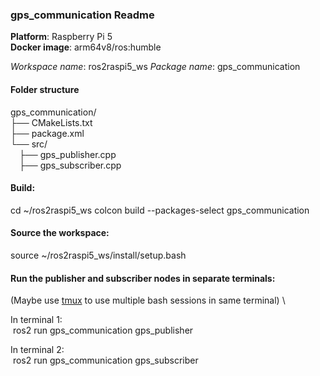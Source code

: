 ### gps_communication Readme

**Platform**: Raspberry Pi 5 \
**Docker image**: arm64v8/ros:humble

_Workspace name_: ros2raspi5_ws
_Package name_: gps_communication

#### Folder structure
gps_communication/ \
├── CMakeLists.txt \
├── package.xml \
└── src/ \
&emsp;├── gps_publisher.cpp \
&emsp;├── gps_subscriber.cpp

#### Build:
cd ~/ros2raspi5_ws
colcon build --packages-select gps_communication

#### Source the workspace:
source ~/ros2raspi5_ws/install/setup.bash

#### Run the publisher and subscriber nodes in separate terminals:
(Maybe use [tmux](https://www.redhat.com/sysadmin/introduction-tmux-linux) to use multiple bash sessions in same terminal) \

In terminal 1: \
&nbsp;ros2 run gps_communication gps_publisher

In terminal 2: \
&nbsp;ros2 run gps_communication gps_subscriber

